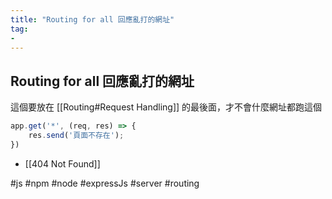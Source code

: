 ```yaml
---
title: "Routing for all 回應亂打的網址"
tag: 
- 
---
```

## Routing for all 回應亂打的網址
這個要放在 [[Routing#Request Handling]] 的最後面，才不會什麼網址都跑這個
```js
app.get('*', (req, res) => {
	res.send('頁面不存在');
})
```
- [[404 Not Found]]

#js #npm #node #expressJs #server #routing 